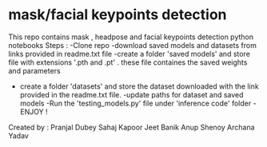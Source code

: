 # mask/facial keypoints detection 
 This repo contains mask , headpose and facial keypoints detection python notebooks
 Steps :
 -Clone repo
 -download saved models and datasets from links provided in readme.txt file
 -create a folder 'saved models' and store file with extensions '.pth and .pt' . these file containes the saved weights and parameters
 - create a folder 'datasets' and store the dataset downloaded with the link provided in the readme.txt file.
 -update paths for dataset and saved models 
 -Run the 'testing_models.py' file under 'inference code' folder
 -ENJOY !


Created by :
Pranjal Dubey
Sahaj Kapoor
Jeet Banik
Anup Shenoy
Archana Yadav
